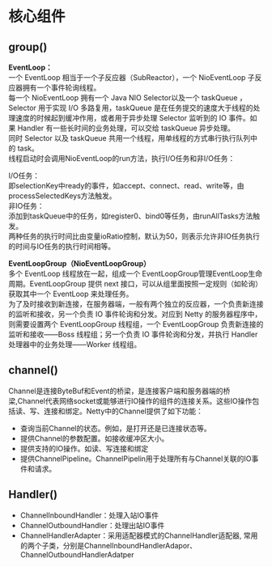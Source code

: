
# 核心组件
## group()
**EventLoop：**  
一个 EventLoop 相当于一个子反应器（SubReactor），一个 NioEventLoop 子反应器拥有一个事件轮询线程。    
每一个 NioEventLoop 拥有一个 Java NIO Selector以及一个 taskQueue ，Selector 用于实现 I/O 多路复用，taskQueue 是在任务提交的速度大于线程的处理速度的时候起到缓冲作用，或者用于异步处理 Selector 监听到的 IO 事件。如果 Handler 有一些长时间的业务处理，可以交给 taskQueue 异步处理。  
同时 Selector 以及 taskQueue 共用一个线程，用单线程的方式串行执行队列中的 task。   
线程启动时会调用NioEventLoop的run方法，执行I/O任务和非I/O任务：

I/O任务：  
即selectionKey中ready的事件，如accept、connect、read、write等，由processSelectedKeys方法触发。    
非IO任务：    
添加到taskQueue中的任务，如register0、bind0等任务，由runAllTasks方法触发。     
两种任务的执行时间比由变量ioRatio控制，默认为50，则表示允许非IO任务执行的时间与IO任务的执行时间相等。   

**EventLoopGroup（NioEventLoopGroup）**    
多个 EventLoop 线程放在一起，组成一个 EventLoopGroup管理EventLoop生命周期。EventLoopGroup 提供 next 接口，可以从组里面按照一定规则（如轮询）获取其中一个 EventLoop 来处理任务。  
为了及时接收到新连接，在服务器端，一般有两个独立的反应器，一个负责新连接的监听和接收，另一个负责 IO 事件轮询和分发。对应到 Netty 的服务器程序中，则需要设置两个 EventLoopGroup 线程组，一个 EventLoopGroup 负责新连接的监听和接收——Boss 线程组；另一个负责 IO 事件轮询和分发，并执行 Handler 处理器中的业务处理——Worker 线程组。

## channel()
Channel是连接ByteBuf和Event的桥梁，是连接客户端和服务器端的桥梁,Channel代表网络socket或能够进行IO操作的组件的连接关系。这些IO操作包括读、写、连接和绑定。Netty中的Channel提供了如下功能：
+ 查询当前Channel的状态。例如，是打开还是已连接状态等。
+ 提供Channel的参数配置。如接收缓冲区大小。
+ 提供支持的IO操作。如读、写连接和绑定
+ 提供ChannelPipeline。ChannelPipelin用于处理所有与Channel关联的IO事件和请求。

## Handler()
+ ChannelInboundHandler：处理入站IO事件
+ ChannelOutboundHandler：处理出站IO事件
+ ChannelHandlerAdapter：采用适配器模式的ChannelHandler适配器, 常用的两个子类，分别是ChannelInboundHandlerAdapor、ChannelOutboundHandlerAdatper
